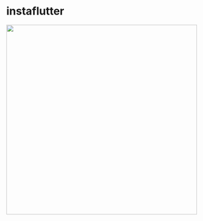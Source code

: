 # instaflutter

<img src="https://github.com/Sigilai5/Quarantini/blob/master/screen1.jpg" width="500"/> 
